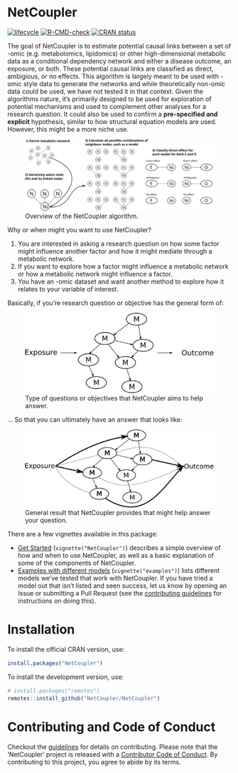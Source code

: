 
<!-- README.md is generated from README.Rmd. Please edit that file -->

# NetCoupler

<!-- badges: start -->

[![lifecycle](https://img.shields.io/badge/lifecycle-experimental-orange.svg)](https://lifecycle.r-lib.org/articles/stages.html)
[![R-CMD-check](https://github.com/NetCoupler/NetCoupler/actions/workflows/R-CMD-check.yaml/badge.svg)](https://github.com/NetCoupler/NetCoupler/actions/workflows/R-CMD-check.yaml)
[![CRAN
status](https://www.r-pkg.org/badges/version/NetCoupler)](https://CRAN.R-project.org/package=NetCoupler)

<!-- badges: end -->

The goal of NetCoupler is to estimate potential causal links between a
set of -omic (e.g. metabolomics, lipidomics) or other high-dimensional
metabolic data as a conditional dependency network and either a disease
outcome, an exposure, or both. These potential causal links are
classified as direct, ambigious, or no effects. This algorithm is
largely meant to be used with -omic style data to generate the networks
and while theoretically non-omic data could be used, we have not tested
it in that context. Given the algorithms nature, it’s primarily designed
to be used for exploration of potential mechanisms and used to
complement other analyses for a research question. It could also be used
to confirm a **pre-specified and explicit** hypothesis, similar to how
structural equation models are used. However, this might be a more niche
use.

<figure>
<img src="man/figures/algorithm.svg"
alt="Overview of the NetCoupler algorithm." />
<figcaption aria-hidden="true">Overview of the NetCoupler
algorithm.</figcaption>
</figure>

Why or when might you want to use NetCoupler?

1.  You are interested in asking a research question on how some factor
    might influence another factor and how it might mediate through a
    metabolic network.
2.  If you want to explore how a factor might influence a metabolic
    network or how a metabolic network might influence a factor.
3.  You have an -omic dataset and want another method to explore how it
    relates to your variable of interest.

Basically, if you’re research question or objective has the general form
of:

<figure>
<img src="man/figures/aim-question.png"
alt="Type of questions or objectives that NetCoupler aims to help answer." />
<figcaption aria-hidden="true">Type of questions or objectives that
NetCoupler aims to help answer.</figcaption>
</figure>

… So that you can ultimately have an answer that looks like:

<figure>
<img src="vignettes/aim-output.png"
alt="General result that NetCoupler provides that might help answer your question." />
<figcaption aria-hidden="true">General result that NetCoupler provides
that might help answer your question.</figcaption>
</figure>

There are a few vignettes available in this package:

- [Get
  Started](https://netcoupler.github.io/NetCoupler/articles/NetCoupler.html)
  (`vignette("NetCoupler")`) describes a simple overview of how and when
  to use NetCoupler, as well as a basic explanation of some of the
  components of NetCoupler.
- [Examples with different
  models](https://netcoupler.github.io/NetCoupler/articles/examples.html)
  (`vignette("examples")`) lists different models we’ve tested that work
  with NetCoupler. If you have tried a model out that isn’t listed and
  seen success, let us know by opening an Issue or submitting a Pull
  Request (see the [contributing
  guidelines](https://github.com/NetCoupler/NetCoupler/blob/main/.github/CONTRIBUTING.md)
  for instructions on doing this).
  <!-- TODO: Add link to description vignette when its done -->

# Installation

To install the official CRAN version, use:

``` r
install.packages("NetCoupler")
```

To install the development version, use:

``` r
# install.packages("remotes")
remotes::install_github("NetCoupler/NetCoupler")
```

# Contributing and Code of Conduct

Checkout the
[guidelines](https://github.com/NetCoupler/NetCoupler/blob/main/.github/CONTRIBUTING.md)
for details on contributing. Please note that the ‘NetCoupler’ project
is released with a [Contributor Code of
Conduct](https://github.com/NetCoupler/NetCoupler/blob/main/CODE_OF_CONDUCT.md).
By contributing to this project, you agree to abide by its terms.
